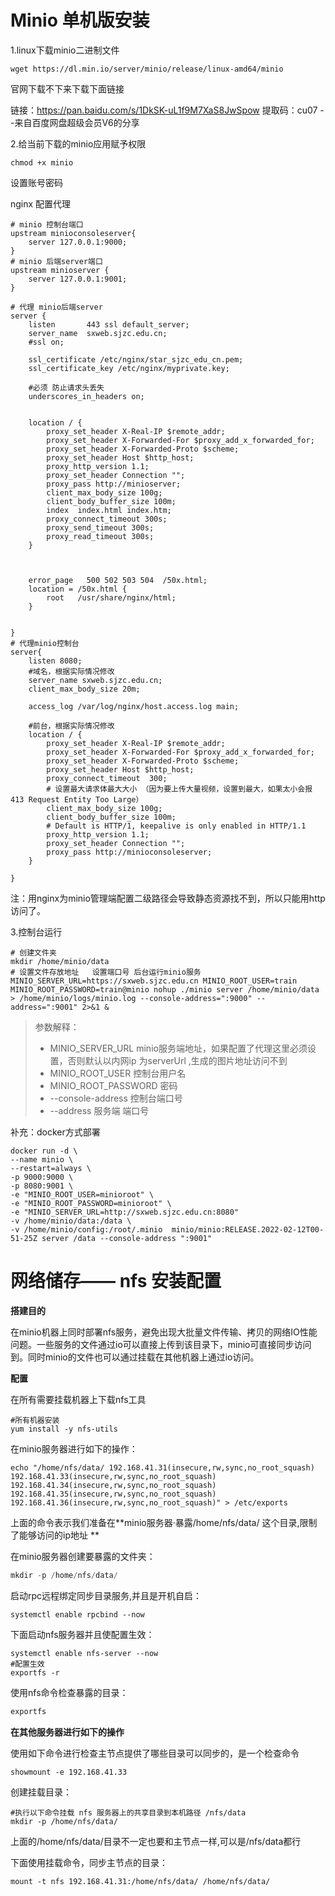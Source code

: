 # Minio 单机版安装

   1.linux下载minio二进制文件     

```shell
wget https://dl.min.io/server/minio/release/linux-amd64/minio  
```

官网下载不下来下载下面链接

链接：https://pan.baidu.com/s/1DkSK-uL1f9M7XaS8JwSpow  提取码：cu07 
--来自百度网盘超级会员V6的分享

 2.给当前下载的minio应用赋予权限     

```
chmod +x minio 
```

设置账号密码

nginx 配置代理

```shell
# minio 控制台端口
upstream minioconsoleserver{
    server 127.0.0.1:9000;
}
# minio 后端server端口
upstream minioserver {
    server 127.0.0.1:9001;
}

# 代理 minio后端server
server {
    listen       443 ssl default_server;
    server_name  sxweb.sjzc.edu.cn;
    #ssl on;
    
    ssl_certificate /etc/nginx/star_sjzc_edu_cn.pem;
    ssl_certificate_key /etc/nginx/myprivate.key;

    #必须 防止请求头丢失
    underscores_in_headers on;   


    location / {
        proxy_set_header X-Real-IP $remote_addr;
        proxy_set_header X-Forwarded-For $proxy_add_x_forwarded_for;
        proxy_set_header X-Forwarded-Proto $scheme;
        proxy_set_header Host $http_host;
        proxy_http_version 1.1;
        proxy_set_header Connection "";
        proxy_pass http://minioserver;
        client_max_body_size 100g;
        client_body_buffer_size 100m; 
        index  index.html index.htm;
        proxy_connect_timeout 300s;
        proxy_send_timeout 300s;
        proxy_read_timeout 300s;
    }


  
    error_page   500 502 503 504  /50x.html;
    location = /50x.html {
        root   /usr/share/nginx/html;
    }

   
}
# 代理minio控制台
server{
    listen 8080;
    #域名，根据实际情况修改
    server_name sxweb.sjzc.edu.cn;
    client_max_body_size 20m;

    access_log /var/log/nginx/host.access.log main;

    #前台，根据实际情况修改
    location / {
        proxy_set_header X-Real-IP $remote_addr;
        proxy_set_header X-Forwarded-For $proxy_add_x_forwarded_for;
        proxy_set_header X-Forwarded-Proto $scheme;
        proxy_set_header Host $http_host;
        proxy_connect_timeout  300;
        # 设置最大请求体最大大小 （因为要上传大量视频，设置到最大，如果太小会报413 Request Entity Too Large）
        client_max_body_size 100g;
        client_body_buffer_size 100m; 
        # Default is HTTP/1, keepalive is only enabled in HTTP/1.1
        proxy_http_version 1.1;
        proxy_set_header Connection "";
        proxy_pass http://minioconsoleserver;
    }

}
```

注：用nginx为minio管理端配置二级路径会导致静态资源找不到，所以只能用http访问了。

3.控制台运行 

```shell
# 创建文件夹
mkdir /home/minio/data 
# 设置文件存放地址   设置端口号 后台运行minio服务
MINIO_SERVER_URL=https://sxweb.sjzc.edu.cn MINIO_ROOT_USER=train MINIO_ROOT_PASSWORD=train@minio nohup ./minio server /home/minio/data  > /home/minio/logs/minio.log --console-address=":9000" --address=":9001" 2>&1 &
```

> 参数解释：
>
> - MINIO_SERVER_URL minio服务端地址，如果配置了代理这里必须设置，否则默认以内网ip 为serverUrl ,生成的图片地址访问不到
> - MINIO_ROOT_USER 控制台用户名
> - MINIO_ROOT_PASSWORD 密码
> - --console-address 控制台端口号
> - --address 服务端 端口号

补充：docker方式部署

```shell
docker run -d \ 
--name minio \   
--restart=always \   
-p 9000:9000 \   
-p 8080:9001 \   
-e "MINIO_ROOT_USER=minioroot" \   
-e "MINIO_ROOT_PASSWORD=minioroot" \  
-e "MINIO_SERVER_URL=http://sxweb.sjzc.edu.cn:8080"
-v /home/minio/data:/data \   
-v /home/minio/config:/root/.minio  minio/minio:RELEASE.2022-02-12T00-51-25Z server /data --console-address ":9001"
```



# 网络储存—— nfs 安装配置

**搭建目的**

在minio机器上同时部署nfs服务，避免出现大批量文件传输、拷贝的网络IO性能问题。一些服务的文件通过io可以直接上传到该目录下，minio可直接同步访问到。同时minio的文件也可以通过挂载在其他机器上通过io访问。

**配置**

在所有需要挂载机器上下载nfs工具

```shell
#所有机器安装
yum install -y nfs-utils
```

在minio服务器进行如下的操作：

```shell
echo "/home/nfs/data/ 192.168.41.31(insecure,rw,sync,no_root_squash)  192.168.41.33(insecure,rw,sync,no_root_squash) 192.168.41.34(insecure,rw,sync,no_root_squash) 192.168.41.35(insecure,rw,sync,no_root_squash) 192.168.41.36(insecure,rw,sync,no_root_squash)" > /etc/exports
```

 上面的命令表示我们准备在**minio服务器·暴露/home/nfs/data/ 这个目录,限制了能够访问的ip地址 **

 在minio服务器创建要暴露的文件夹：

```java
mkdir -p /home/nfs/data/
```

启动rpc远程绑定同步目录服务,并且是开机自启：

```shell
systemctl enable rpcbind --now
```

下面启动nfs服务器并且使配置生效：

```shell
systemctl enable nfs-server --now
#配置生效
exportfs -r
```

 使用nfs命令检查暴露的目录：

```java
exportfs
```

**在其他服务器进行如下的操作**

使用如下命令进行检查主节点提供了哪些目录可以同步的，是一个检查命令

```shell
showmount -e 192.168.41.33
```

创建挂载目录：

```shell
#执行以下命令挂载 nfs 服务器上的共享目录到本机路径 /nfs/data
mkdir -p /home/nfs/data/
```

上面的/home/nfs/data/目录不一定也要和主节点一样,可以是/nfs/data都行

下面使用挂载命令，同步主节点的目录：

```shell
mount -t nfs 192.168.41.31:/home/nfs/data/ /home/nfs/data/
```

